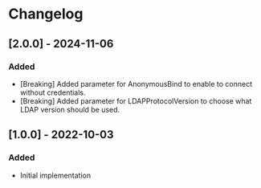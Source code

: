 # Changelog

## [2.0.0] - 2024-11-06
### Added
- [Breaking] Added parameter for AnonymousBind to enable to connect without credentials.
- [Breaking] Added parameter for LDAPProtocolVersion to choose what LDAP version should be used.

## [1.0.0] - 2022-10-03
### Added
- Initial implementation